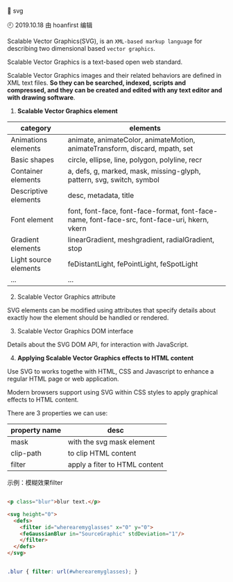 🐾 svg

🕘 2019.10.18 由 hoanfirst 编辑

Scalable Vector Graphics(SVG), is an `XML-based markup language` for describing two dimensional based `vector graphics`.

Scalable Vector Graphics is a text-based open web standard.

Scalable Vector Graphics images and their related behaviors are defined in XML text files. **So they can be searched, indexed, scripts and compressed, and they can be created and edited with any text editor and with drawing software**.


1. **Scalable Vector Graphics element**

category|elements|
-|-|
Animations elements|animate, animateColor, animateMotion, animateTransform, discard, mpath, set|
Basic shapes|circle, ellipse, line, polygon, polyline, recr|
Container elements|a, defs, g, marked, mask, missing-glyph, pattern, svg, switch, symbol|
Descriptive elements|desc, metadata, title|
Font element|font, font-face, font-face-format, font-face-name, font-face-src, font-face-uri, hkern, vkern|
Gradient elements|linearGradient, meshgradient, radialGradient, stop|
Light source elements|feDistantLight, fePointLight, feSpotLight|
...|...|


2. Scalable Vector Graphics attribute

SVG elements can be modified using attributes that specify details about exactly how the element should be handled or rendered. 

3. Scalable Vector Graphics DOM interface

Details about the SVG DOM API, for interaction with JavaScript.

4. **Applying Scalable Vector Graphics effects to HTML content**

Use SVG to works togethe with HTML, CSS and Javascript to enhance a regular HTML page or web application.

Modern browsers support using SVG within CSS styles to apply graphical effects to HTML content.

There are 3 properties we can use: 

property name|desc|
-|-|
mask|with the svg mask element|
clip-path|to clip HTML content|
filter|apply a fiter to HTML content|

示例：模糊效果filter

```html

<p class="blur">blur text.</p> 

<svg height="0">
  <defs>
    <filter id="wherearemyglasses" x="0" y="0">
    <feGaussianBlur in="SourceGraphic" stdDeviation="1"/>
    </filter>
  </defs>
</svg> 


```

```css

.blur { filter: url(#wherearemyglasses); }

```
